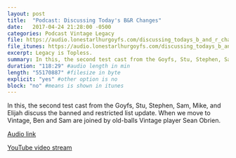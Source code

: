 ```yaml
---
layout: post
title:  "Podcast: Discussing Today's B&R Changes"
date:   2017-04-24 21:28:00 -0500
categories: Podcast Vintage Legacy
file: https://audio.lonestarlhurgoyfs.com/discussing_todays_b_and_r_changes.mp3
file_itunes: https://audio.lonestarlhurgoyfs.com/discussing_todays_b_and_r_changes.mp3
excerpt: Legacy is Topless.
summary: In this, the second test cast from the Goyfs, Stu, Stephen, Sam, Mike, and Elijah discuss the banned and restricted list update. When we move to Vintage, Ben and Sam are joined by old-balls Vintage player Sean Obrien.
duration: "118:29" #audio length in min
length: "55170887" #filesize in byte
explicit: "yes" #other option is no
block: "no" #means is shown in itunes
---
```


In this, the second test cast from the Goyfs, Stu, Stephen, Sam, Mike, and Elijah discuss the banned and restricted list update. When we move to Vintage, Ben and Sam are joined by old-balls Vintage player Sean Obrien.

[Audio link](https://audio.lonestarlhurgoyfs.com/discussing_todays_b_and_r_changes.mp3)

[YouTube video stream](https://www.youtube.com/watch?v=-g0g62jmvRc)